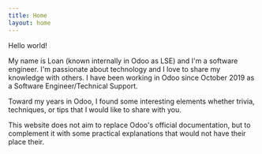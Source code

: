 ```yaml
---
title: Home
layout: home
---
```


Hello world!

My name is Loan (known internally in Odoo as LSE) and I'm a software engineer. I'm passionate about technology and I love to share my knowledge with others.
I have been working in Odoo since October 2019 as a Software Engineer/Technical Support.

Toward my years in Odoo, I found some interesting elements whether trivia, techniques, or tips that I would like to share with you.

This website does not aim to replace Odoo's official documentation,
but to complement it with some practical explanations that would not have their place their.
